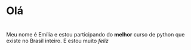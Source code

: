 # Olá <h1>
Meu nome é Emília e estou participando do **melhor** curso de python que existe no Brasil inteiro. E estou muito *feliz*